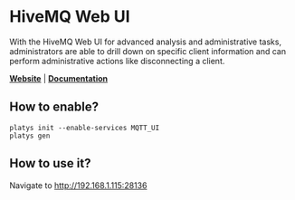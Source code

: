 # HiveMQ Web UI

With the HiveMQ Web UI for advanced analysis and administrative tasks, administrators are able to drill down on specific client information and can perform administrative actions like disconnecting a client.

**[Website](https://www.hivemq.com/docs/hivemq/3.4/web-ui/introduction.html)** | **[Documentation](https://www.hivemq.com/docs/hivemq/3.4/web-ui/introduction.html)** 

## How to enable?

```
platys init --enable-services MQTT_UI
platys gen
```

## How to use it?

Navigate to <http://192.168.1.115:28136>